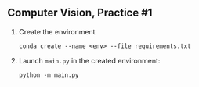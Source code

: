 ## Computer Vision, Practice #1

1. Create the environment
 
   ```
   conda create --name <env> --file requirements.txt
   ```
2. Launch `main.py` in the created environment:

   ```
   python -m main.py
   ```
